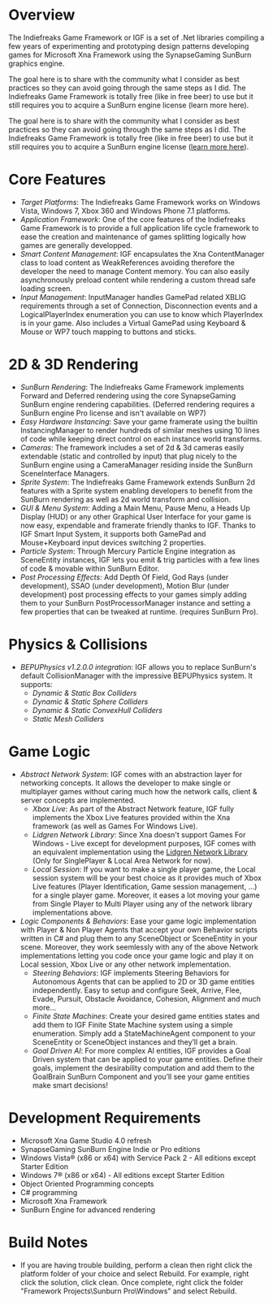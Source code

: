 # Overview
The Indiefreaks Game Framework or IGF is a set of .Net libraries compiling a few years of experimenting and prototyping design patterns developing games for Microsoft Xna Framework using the SynapseGaming SunBurn graphics engine.

The goal here is to share with the community what I consider as best practices so they can avoid going through the same steps as I did. The Indiefreaks Game Framework is totally free (like in free beer) to use but it still requires you to acquire a SunBurn engine license (learn more here).

The goal here is to share with the community what I consider as best practices so they can avoid going through the same steps as I did. The Indiefreaks Game Framework is totally free (like in free beer) to use but it still requires you to acquire a SunBurn engine license ([learn more here](http://http://www.synapsegaming.com/products/sunburn/engine/)).

# Core Features
* *Target Platforms*: The Indiefreaks Game Framework works on Windows Vista, Windows 7, Xbox 360 and Windows Phone 7.1 platforms.
* *Application Framework*: One of the core features of the Indiefreaks Game Framework is to provide a full application life cycle framework to ease the creation and maintenance of games splitting logically how games are generally developped.
* *Smart Content Management*: IGF encapsulates the Xna ContentManager class to load content as WeakReferences avoiding therefore the developer the need to manage Content memory. You can also easily asynchronously preload content while rendering a custom thread safe loading screen.
* *Input Management*: InputManager handles GamePad related XBLIG requirements through a set of Connection, Disconnection events and a LogicalPlayerIndex enumeration you can use to know which PlayerIndex is in your game. Also includes a Virtual GamePad using Keyboard & Mouse or WP7 touch mapping to buttons and sticks.

# 2D & 3D Rendering
* *SunBurn Rendering*: The Indiefreaks Game Framework implements Forward and Deferred rendering using the core SynapseGaming SunBurn engine rendering capabilities. (Deferred rendering requires a SunBurn engine Pro license and isn't available on WP7)
* *Easy Hardware Instancing*: Save your game framerate using the builtin InstancingManager to render hundreds of similar meshes using 10 lines of code while keeping direct control on each instance world transforms.
* *Cameras*: The framework includes a set of 2d & 3d cameras easily extendable (static and controlled by input) that plug nicely to the SunBurn engine using a CameraManager residing inside the SunBurn SceneInterface Managers.
* *Sprite System*: The Indiefreaks Game Framework extends SunBurn 2d features with a Sprite system enabling developers to benefit from the SunBurn rendering as well as 2d world transform and collision.
* *GUI & Menu System*: Adding a Main Menu, Pause Menu, a Heads Up Display (HUD) or any other Graphical User Interface for your game is now easy, expendable and framerate friendly thanks to IGF. Thanks to IGF Smart Input System, it supports both GamePad and Mouse+Keyboard input devices switching 2 properties.
* *Particle System*: Through Mercury Particle Engine integration as SceneEntity instances, IGF lets you emit & trig particles with a few lines of code & movable within SunBurn Editor.
* *Post Processing Effects*: Add Depth Of Field, God Rays (under development), SSAO (under development), Motion Blur (under development) post processing effects to your games simply adding them to your SunBurn PostProcessorManager instance and setting a few properties that can be tweaked at runtime. (requires SunBurn Pro).

# Physics & Collisions
* *BEPUPhysics v1.2.0.0 integration*: IGF allows you to replace SunBurn's default CollisionManager with the impressive BEPUPhysics system. It supports:
	* *Dynamic & Static Box Colliders*
	* *Dynamic & Static Sphere Colliders*
	* *Dynamic & Static ConvexHull Colliders*
	* *Static Mesh Colliders*

# Game Logic
* *Abstract Network System*: IGF comes with an abstraction layer for networking concepts. It allows the developer to make single or multiplayer games without caring much how the network calls, client & server concepts are implemented.
	* *Xbox Live*: As part of the Abstract Network feature, IGF fully implements the Xbox Live features provided within the Xna framework (as well as Games For Windows Live).
	* *Lidgren Network Library*: Since Xna doesn't support Games For Windows - Live except for development purposes, IGF comes with an equivalent implementation using the [Lidgren Network Library](http://code.google.com/p/lidgren-network-gen3/) (Only for SinglePlayer & Local Area Network for now).
	* *Local Session*: If you want to make a single player game, the Local session system will be your best choice as it provides much of Xbox Live features (Player Identification, Game session management, ...) for a single player game. Moreover, it eases a lot moving your game from Single Player to Multi Player using any of the network library implementations above.
* *Logic Components & Behaviors*: Ease your game logic implementation with Player & Non Player Agents that accept your own Behavior scripts written in C# and plug them to any SceneObject or SceneEntity in your scene. Moreover, they work seemlessly with any of the above Network implementations letting you code once your game logic and play it on Local session, Xbox Live or any other network implementation.
	* *Steering Behaviors*: IGF implements Steering Behaviors for Autonomous Agents that can be applied to 2D or 3D game entities independently. Easy to setup and configure Seek, Arrive, Flee, Evade, Pursuit, Obstacle Avoidance, Cohesion, Alignment and much more…
	* *Finite State Machines*: Create your desired game entities states and add them to IGF Finite State Machine system using a simple enumeration. Simply add a StateMachineAgent component to your SceneEntity or SceneObject instances and they’ll get a brain.
	* *Goal Driven AI*: For more complex AI entities, IGF provides a Goal Driven system that can be applied to your game entities. Define their goals, implement the desirability computation and add them to the GoalBrain SunBurn Component and you’ll see your game entities make smart decisions! 

# Development Requirements
* Microsoft Xna Game Studio 4.0 refresh
* SynapseGaming SunBurn Engine Indie or Pro editions
* Windows Vista­® (x86 or x64) with Service Pack 2 - All editions except Starter Edition
* Windows 7® (x86 or x64) - All editions except Starter Edition
* Object Oriented Programming concepts
* C# programming
* Microsoft Xna Framework
* SunBurn Engine for advanced rendering

# Build Notes
* If you are having trouble building, perform a clean then right click the platform folder of your choice and select Rebuild. For example, right click the solution, click clean. Once complete, right click the folder "Framework Projects\Sunburn Pro\Windows" and select Rebuild.

